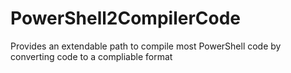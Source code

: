 # PowerShell2CompilerCode
Provides an extendable path to compile most PowerShell code by converting code to a compliable format
